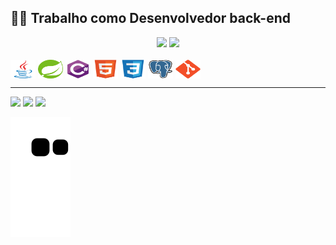 
<div align="left">
 <h2> 👨‍💻 Trabalho como Desenvolvedor back-end</h2>
</div >
<div align="center">
  <img height="150em" src="https://github-readme-stats.vercel.app/api?username=R0ny-0n0ri0&show_icons=true&theme=dark&include_all_commits=true&count_private=true%22/%3E"/>

  <img height="150em" src="https://github-readme-stats.vercel.app/api/top-langs/?username=R0ny-0n0ri0&layout=compact&langs_count=7&theme=dark%22/%3E"/>
</div>
<div style="display: inline_block"><br>
   <img align="center" alt="Rony-java" height="30" width="40" src="https://raw.githubusercontent.com/devicons/devicon/master/icons/java/java-original.svg">
   <img align="center" alt="Rony-spring" height="30" width="40" src="https://raw.githubusercontent.com/devicons/devicon/master/icons/spring/spring-original.svg">
   <img align="center" alt="Rony-Csharp" height="30" width="40" src="https://raw.githubusercontent.com/devicons/devicon/master/icons/csharp/csharp-original.svg">
   <img align="center" alt="Rony-HTML" height="30" width="40" src="https://raw.githubusercontent.com/devicons/devicon/master/icons/html5/html5-original.svg">
   <img align="center" alt="Rony-CSS" height="30" width="40" src="https://raw.githubusercontent.com/devicons/devicon/master/icons/css3/css3-original.svg">
   <img align="center" alt="Rony-postgresql" height="30" width="40" src="https://raw.githubusercontent.com/devicons/devicon/master/icons/postgresql/postgresql-original.svg">
   <img align="center" alt="Rony-postgresql" height="30" width="40" src="https://raw.githubusercontent.com/devicons/devicon/master/icons/git/git-original.svg">
   
</div>
<hr>
<div>
  <a href="https://www.linkedin.com/in/rony-on%C3%B3rio-826577208" target="_blank"><img src="https://img.shields.io/badge/-LinkedIn-%230077B5?style=for-the-badge&logo=linkedin&logoColor=white" target="_blank"></a>
  <a href="https://instagram.com/ronyonorio_" target="_blank"><img src="https://img.shields.io/badge/-Instagram-%23E4405F?style=for-the-badge&logo=instagram&logoColor=white" target="_blank"></a> 
  <a href = "mailto:ronyonorio89@gmail.com"><img src="https://img.shields.io/badge/-Gmail-%23333?style=for-the-badge&logo=gmail&logoColor=white" target="_blank"></a>
  
  ![Snake animation](https://github.com/R0ny-0n0ri0/R0ny-0n0ri0/blob/output/github-contribution-grid-snake.svg)
 </div>

